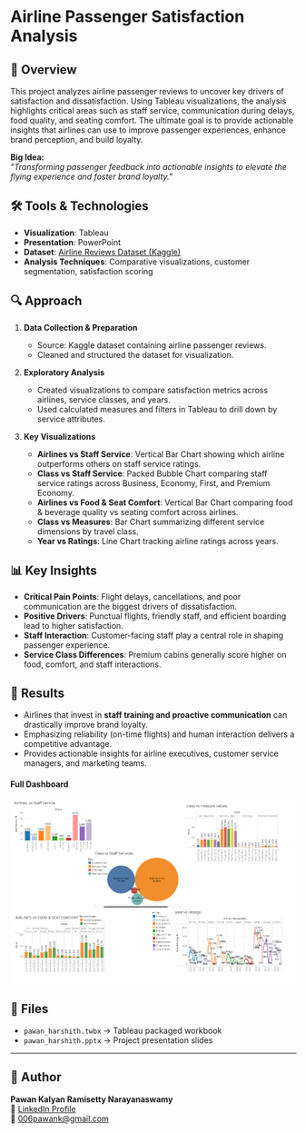 # Airline Passenger Satisfaction Analysis

## 📌 Overview
This project analyzes airline passenger reviews to uncover key drivers of satisfaction and dissatisfaction. Using Tableau visualizations, the analysis highlights critical areas such as staff service, communication during delays, food quality, and seating comfort. The ultimate goal is to provide actionable insights that airlines can use to improve passenger experiences, enhance brand perception, and build loyalty.  

**Big Idea:**  
*"Transforming passenger feedback into actionable insights to elevate the flying experience and foster brand loyalty."*

## 🛠 Tools & Technologies
- **Visualization**: Tableau  
- **Presentation**: PowerPoint  
- **Dataset**: [Airline Reviews Dataset (Kaggle)](https://www.kaggle.com/datasets/sujalsuthar/airlines-reviews)  
- **Analysis Techniques**: Comparative visualizations, customer segmentation, satisfaction scoring  

## 🔍 Approach
1. **Data Collection & Preparation**
   - Source: Kaggle dataset containing airline passenger reviews.  
   - Cleaned and structured the dataset for visualization.  

2. **Exploratory Analysis**
   - Created visualizations to compare satisfaction metrics across airlines, service classes, and years.  
   - Used calculated measures and filters in Tableau to drill down by service attributes.  

3. **Key Visualizations**
   - **Airlines vs Staff Service**: Vertical Bar Chart showing which airline outperforms others on staff service ratings.  
   - **Class vs Staff Service**: Packed Bubble Chart comparing staff service ratings across Business, Economy, First, and Premium Economy.  
   - **Airlines vs Food & Seat Comfort**: Vertical Bar Chart comparing food & beverage quality vs seating comfort across airlines.  
   - **Class vs Measures**: Bar Chart summarizing different service dimensions by travel class.  
   - **Year vs Ratings**: Line Chart tracking airline ratings across years.  

## 📊 Key Insights
- **Critical Pain Points**: Flight delays, cancellations, and poor communication are the biggest drivers of dissatisfaction.  
- **Positive Drivers**: Punctual flights, friendly staff, and efficient boarding lead to higher satisfaction.  
- **Staff Interaction**: Customer-facing staff play a central role in shaping passenger experience.  
- **Service Class Differences**: Premium cabins generally score higher on food, comfort, and staff interactions.  

## 🚀 Results
- Airlines that invest in **staff training and proactive communication** can drastically improve brand loyalty.  
- Emphasizing reliability (on-time flights) and human interaction delivers a competitive advantage.  
- Provides actionable insights for airline executives, customer service managers, and marketing teams.  
#### Full Dashboard
![Airline Passenger Satisfaction Analysis dashboard](airline.png)

## 📂 Files
- `pawan_harshith.twbx` → Tableau packaged workbook  
- `pawan_harshith.pptx` → Project presentation slides  



---

## 👤 Author
**Pawan Kalyan Ramisetty Narayanaswamy**  
🔗 [LinkedIn Profile](https://www.linkedin.com/in/pawan6/)  
📧 006pawank@gmail.com  
